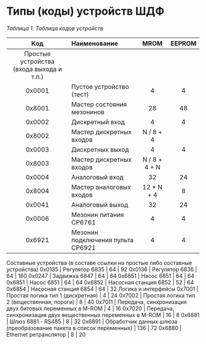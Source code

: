 # Типы (коды) устройств ШДФ

_Таблица 1. Таблица кодов устройств_

Код | Наименование | MROM | EEPROM | 
:-:|:--|:-:|:-:
Простые устройства (входа выхода и т.п.) | | |
0x0001 | Пустое устройство (тест) | 4 | 4
0x8001 | Мастер состояния мезонинов | 28 | 48
0x0002 | Дискретный вход | 4 | 4
0x8002 | Мастер дискретных входов | N / 8 + 4
0x0003 | Дискретных выход | 4 | 4
0x8003 | Мастер дискретных входов | N / 8 + 4 + N
0x0004 | Аналоговый вход | 32 | 24
0x8004 | Мастер аналоговых входов | 12 * N + 4 | 8
0x0041 | Аналоговый выход | 32 | 24
0x0006 | Мезонин питания СР6761 | 4 | 4
0x6921 | Мезонин подключения пульта СР6921 | 4 | 4
Составные устройства (в составе ссылки на простые либо составные устройства)
0x0135 | Регулятор 6835 | 64 | 92
0x0136 | Регулятор 6836 | 64 | 160
0x0247 | Задвижка 6847 | 64 | 64
0x6851 | Насос 6851 | 64 | 64
0x6851 | Насос 6851 | 64 | 64
0x6852 | Насосная станция 6852 | 52 | 64
0x6854 | Насосная станция 6854 | 64 | 32
Логика и интерфейсы
0x7001 | Простая логика тип 1 (дискретная) | 4 | 24
0x7002 | Простая логика тип 2 (вещественная, пороги) | 8 | 40
0x7011 | Передача, синхронизация двух битовых переменных в M-ROM | 4 | 16
0x7020 | Передача, синхронизация двух вещественных переменных в M-ROM | 16 | 8
0x6881 | Шлюз 6881 - RS485 | 8 | 32
0x6891 | Обработчик данных шлюза (преобразование пакета в список переменных) | 136 | 72
0x6880 | Ethernet ретранслятор | 8 | 20
